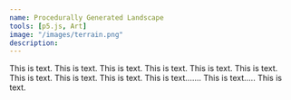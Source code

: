 ```yaml
---
name: Procedurally Generated Landscape
tools: [p5.js, Art]
image: "/images/terrain.png"
description: 
---
```

This is text. This is text. This is text. This is text. This is text. This is text. This is text. This is text. This is text. This is text....... This is text..... This is text.
<!-- <iframe src="https://www.openprocessing.org/sketch/836383/embed/" width="890" height="600"></iframe> -->



<!-- <div id="sketch-holder"></div>

<script src="https://cdnjs.cloudflare.com/ajax/libs/p5.js/0.6.0/p5.js"></script>
<script 
    let x = 0
    function setup() {
        canvas.parent('sketch-holder');
        createCanvas(320, 240)
    }
    function draw() {
        background(100, 100, 150);
        fill('blue')
        ellipse(x, 10, 10, 10)
        print(windowHeight)
        x += 1;
        if (x > width) {
            x = 0;
        }
        }
</script> -->





